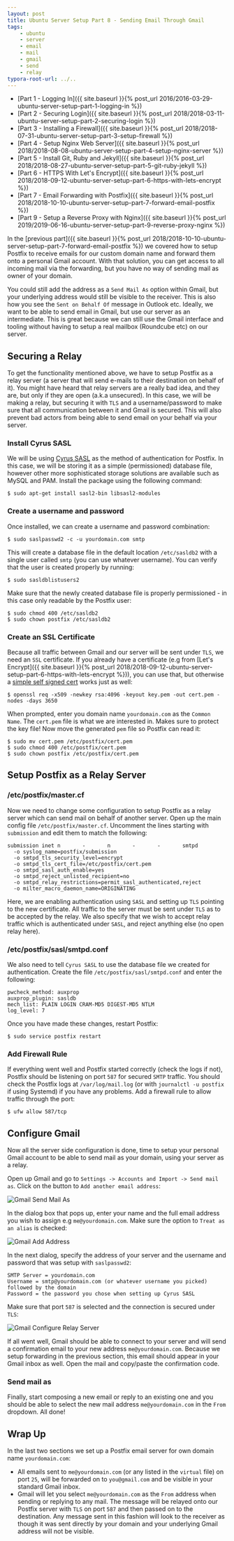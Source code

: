 ```yaml
---
layout: post
title: Ubuntu Server Setup Part 8 - Sending Email Through Gmail
tags:
    - ubuntu
    - server
    - email
    - mail
    - gmail
    - send
    - relay
typora-root-url: ../..
---
```


-   [Part 1 - Logging In]({{ site.baseurl }}{% post_url 2016/2016-03-29-ubuntu-server-setup-part-1-logging-in %})
-   [Part 2 - Securing Login]({{ site.baseurl }}{% post_url 2018/2018-03-11-ubuntu-server-setup-part-2-securing-login %})
-   [Part 3 - Installing a Firewall]({{ site.baseurl }}{% post_url 2018/2018-07-31-ubuntu-server-setup-part-3-setup-firewall %})
-   [Part 4 - Setup Nginx Web Server]({{ site.baseurl }}{% post_url 2018/2018-08-08-ubuntu-server-setup-part-4-setup-nginx-server %})
-   [Part 5 - Install Git, Ruby and Jekyll]({{ site.baseurl }}{% post_url 2018/2018-08-27-ubuntu-server-setup-part-5-git-ruby-jekyll %})
-   [Part 6 - HTTPS With Let's Encrypt]({{ site.baseurl }}{% post_url 2018/2018-09-12-ubuntu-server-setup-part-6-https-with-lets-encrypt %})
-   [Part 7 - Email Forwarding with Postfix]({{ site.baseurl }}{% post_url 2018/2018-10-10-ubuntu-server-setup-part-7-forward-email-postfix %})
-   [Part 9 - Setup a Reverse Proxy with Nginx]({{ site.baseurl }}{% post_url 2019/2019-06-16-ubuntu-server-setup-part-9-reverse-proxy-nginx %})

In the [previous part]({{ site.baseurl }}{% post_url 2018/2018-10-10-ubuntu-server-setup-part-7-forward-email-postfix %}) we covered how to setup Postfix to receive emails for our custom domain name and forward them onto a personal Gmail account. With that solution, you can get access to all incoming mail via the forwarding, but you have no way of sending mail as owner of your domain.

You could still add the address as a `Send Mail As` option within Gmail, but your underlying address would still be visible to the receiver. This is also how you see the `Sent on Behalf Of` message in Outlook etc. Ideally, we want to be able to send email in Gmail, but use our server as an intermediate. This is great because we can still use the Gmail interface and tooling without having to setup a real mailbox (Roundcube etc) on our server.

## Securing a Relay

To get the functionality mentioned above, we have to setup Postfix as a relay server (a server that will send e-mails to their destination on behalf of it). You might have heard that relay servers are a really bad idea, and they are, but only if they are open (a.k.a unsecured). In this case, we will be making a relay, but securing it with `TLS` and a username/password to make sure that all communication between it and Gmail is secured. This will also prevent bad actors from being able to send email on your behalf via your server.

### Install Cyrus SASL

We will be using [Cyrus SASL](http://www.cyrusimap.org/) as the method of authentication for Postfix. In this case, we will be storing it as a simple (permissioned) database file, however other more sophisticated storage solutions are available such as MySQL and PAM. Install the package using the following command:

```shell
$ sudo apt-get install sasl2-bin libsasl2-modules
```

### Create a username and password

Once installed, we can create a username and password combination:

```shell
$ sudo saslpasswd2 -c -u yourdomain.com smtp
```

This will create a database file in the default location `/etc/sasldb2` with a single user called `smtp` (you can use whatever username). You can verify that the user is created properly by running:

```shell
$ sudo sasldblistusers2
```

Make sure that the newly created database file is properly permissioned - in this case only readable by the Postfix user:

```shell
$ sudo chmod 400 /etc/sasldb2
$ sudo chown postfix /etc/sasldb2
```

### Create an SSL Certificate

Because all traffic between Gmail and our server will be sent under `TLS`, we need an `SSL` certificate. If you already have a certificate (e.g from [Let's Encrypt]({{ site.baseurl }}{% post_url 2018/2018-09-12-ubuntu-server-setup-part-6-https-with-lets-encrypt %})), you can use that, but otherwise a [simple self signed cert](https://www.shellhacks.com/create-self-signed-certificate-openssl/) works just as well:

```shell
$ openssl req -x509 -newkey rsa:4096 -keyout key.pem -out cert.pem -nodes -days 3650
```

When prompted, enter you domain name `yourdomain.com` as the `Common Name`. The `cert.pem` file is what we are interested in. Makes sure to protect the key file! Now move the generated `pem` file so Postfix can read it:

```shell
$ sudo mv cert.pem /etc/postfix/cert.pem
$ sudo chmod 400 /etc/postfix/cert.pem
$ sudo chown postfix /etc/postfix/cert.pem
```

## Setup Postfix as a Relay Server

### /etc/postfix/master.cf

Now we need to change some configuration to setup Postfix as a relay server which can send mail on behalf of another server. Open up the main config file `/etc/postfix/master.cf`. Uncomment the lines starting with `submission` and edit them to match the following:

```
submission inet n       -       n       -       -       smtpd
  -o syslog_name=postfix/submission
  -o smtpd_tls_security_level=encrypt
  -o smtpd_tls_cert_file=/etc/postfix/cert.pem
  -o smtpd_sasl_auth_enable=yes
  -o smtpd_reject_unlisted_recipient=no
  -o smtpd_relay_restrictions=permit_sasl_authenticated,reject
  -o milter_macro_daemon_name=ORIGINATING
```

Here, we are enabling authentication using `SASL` and setting up `TLS` pointing to the new certificate. All traffic to the server must be sent under `TLS` as to be accepted by the relay. We also specify that we wish to accept relay traffic which is authenticated under `SASL`, and reject anything else (no open relay here).

### /etc/postfix/sasl/smtpd.conf

We also need to tell `Cyrus SASL` to use the database file we created for authentication. Create the file `/etc/postfix/sasl/smtpd.conf` and enter the following:

```
pwcheck_method: auxprop
auxprop_plugin: sasldb
mech_list: PLAIN LOGIN CRAM-MD5 DIGEST-MD5 NTLM
log_level: 7
```

Once you have made these changes, restart Postfix:

```shell
$ sudo service postfix restart
```

### Add Firewall Rule

If everything went well and Postfix started correctly (check the logs if not), Postfix should be listening on port `587` for secured `SMTP` traffic. You should check the Postfix logs at `/var/log/mail.log` (or with `journalctl -u postfix` if using Systemd) if you have any problems. Add a firewall rule to allow traffic through the port:

```shell
$ ufw allow 587/tcp
```

## Configure Gmail

Now all the server side configuration is done, time to setup your personal Gmail account to be able to send mail as your domain, using your server as a relay.

Open up Gmail and go to `Settings -> Accounts and Import -> Send mail as`. Click on the button to `Add another email address`:

![Gmail Send Mail As](/images/2018/gmail-send-mail-as.png)

In the dialog box that pops up, enter your name and the full email address you wish to assign e.g `me@yourdomain.com`. Make sure the option to `Treat as an alias` is checked:

![Gmail Add Address](/images/2018/gmail-add-address.png)

In the next dialog, specify the address of your server and the username and password that was setup with `saslpasswd2`:

```
SMTP Server = yourdomain.com
Username = smtp@yourdomain.com (or whatever username you picked) followed by the domain
Password = the password you chose when setting up Cyrus SASL
```

Make sure that port `587` is selected and the connection is secured under `TLS`:

![Gmail Configure Relay Server](/images/2018/gmail-config-server.png)

If all went well, Gmail should be able to connect to your server and will send a confirmation email to your new address `me@yourdomain.com`. Because we setup forwarding in the previous section, this email should appear in your Gmail inbox as well. Open the mail and copy/paste the confirmation code.

### Send mail as

Finally, start composing a new email or reply to an existing one and you should be able to select the new mail address `me@yourdomain.com` in the `From` dropdown. All done!

## Wrap Up

In the last two sections we set up a Postfix email server for own domain name `yourdomain.com`:

-   All emails sent to `me@yourdomain.com` (or any listed in the `virtual` file) on port `25`, will be forwarded on to `you@gmail.com` and be visible in your standard Gmail inbox.
-   Gmail will let you select `me@yourdomain.com` as the `From` address when sending or replying to any mail. The message will be relayed onto our Postfix server with `TLS` on port `587` and then passed on to the destination. Any message sent in this fashion will look to the receiver as though it was sent directly by your domain and your underlying Gmail address will not be visible.
